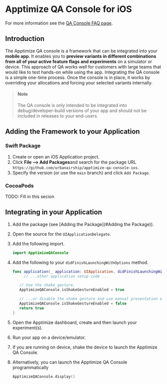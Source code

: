 # Apptimize QA Console for iOS

For more information see the [QA Console FAQ page](https://faq.apptimize.com/hc/en-us/articles/360021675293-How-do-I-use-the-Apptimize-QA-Console-).

## Introduction

The Apptimize QA console is a framework that can be integrated into your **mobile app**. It enables you to **preview variants in different combinations from all of your active feature flags and experiments** on a simulator or device. This approach of QA works well for customers with large teams that would like to test hands-on while using the app. Integrating the QA console is a simple one-time process. Once the console is in place, it works by overriding your allocations and forcing your selected variants internally.

> #### Note
>
> The QA console is only intended to be integrated into debug/developer-build versions of your app and should not be included in releases to your end-users.

## Adding the Framework to your Application

### Swift Package

1. Create or open an iOS Application project.
2. Click **File —> Add Packages**and search for the package URL `https://github.com/urbanairship/apptimize-qa-console-ios`. 
3. Specify the version (or use the `main` branch) and click `Add Package`.

### CocoaPods

TODO: Fill in this secion

## Integrating in your Application

1.  Add the package (see [Adding the Package](#Adding the Package)).

2. Open the source for the `UIApplicationDelegate`.

3. Add the following import.

   ```swift
   import ApptimizeQAConsole
   ```

4. Add the following to your `didFinishLaunchingWithOptions` method.

   ```swift
   func application(_ application: UIApplication, didFinishLaunchingWithOptions launchOptions: [UIApplication.LaunchOptionsKey: Any]?) -> Bool {
    	// ...other application setup code ...
   
      // Use the shake gesture.
      ApptimizeQAConsole.isShakeGestureEnabled = true
   
      // ...or disable the shake gesture and use manual presentation only.
      ApptimizeQAConsole.isShakeGestureEnabled = false
      return true
   }
   ```

5.   Open the Apptimize dashboard, create and then launch your experiment(s).

6. Run your app on a device/emulator.

7. If you are running on device, shake the device to launch the Apptimize QA Console.

8. Alternatively, you can launch the Apptimize QA Console programmatically

   ```swift
   ApptimizeQAConsole.display()
   ```

